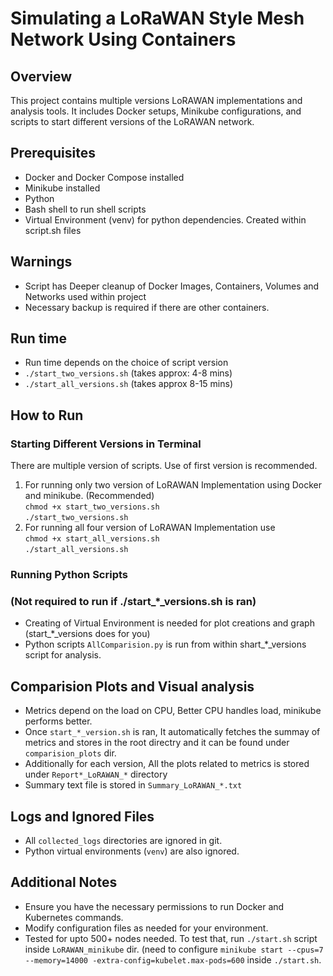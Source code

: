 # Simulating a LoRaWAN Style Mesh Network Using Containers

## Overview
This project contains multiple versions LoRAWAN implementations and analysis tools. It includes Docker setups, Minikube configurations, and scripts to start different versions of the LoRAWAN network.

## Prerequisites
- Docker and Docker Compose installed
- Minikube installed 
- Python
- Bash shell to run shell scripts
- Virtual Environment (venv) for python dependencies. Created within script.sh files

## Warnings
- Script has Deeper cleanup of Docker Images, Containers, Volumes and Networks used within project <br>
- Necessary backup is required if there are other containers.

## Run time
- Run time depends on the choice of script version
- `./start_two_versions.sh` (takes approx: 4-8 mins)
- `./start_all_versions.sh` (takes approx 8-15 mins)

## How to Run

### Starting Different Versions in Terminal 

There are multiple version of scripts. Use of first version is recommended.<br>

1. For running only two version of LoRAWAN Implementation using Docker and minikube.  (Recommended) <br>
`chmod +x start_two_versions.sh` <br>
`./start_two_versions.sh` <br>
2. For running all four version of LoRAWAN Implementation use <br>
`chmod +x start_all_versions.sh` <br>
`./start_all_versions.sh` 

### Running Python Scripts 
### (Not required to run if ./start_*_versions.sh is ran)
- Creating of Virtual Environment is needed for plot creations and graph (start_*_versions does for you)<br>
- Python scripts `AllComparision.py` is run from within shart_*_versions script for analysis.

## Comparision Plots and Visual analysis

- Metrics depend on the load on CPU, Better CPU handles load, minikube performs better.
- Once `start_*_version.sh` is ran, It automatically fetches the summay of metrics and stores in the root directry and it can be found under `comparision_plots` dir.
- Additionally for each version, All the plots related to metrics is stored under `Report*_LoRAWAN_*` directory
- Summary text file is stored in `Summary_LoRAWAN_*.txt `

##

## Logs and Ignored Files
- All `collected_logs` directories are ignored in git.
- Python virtual environments (`venv`) are also ignored.

## Additional Notes
- Ensure you have the necessary permissions to run Docker and Kubernetes commands.
- Modify configuration files as needed for your environment.
- Tested for upto 500+ nodes needed. To test that, run `./start.sh` script inside `LoRAWAN_minikube` dir. (need to configure `minikube start --cpus=7 --memory=14000 -extra-config=kubelet.max-pods=600` inside `./start.sh`.
